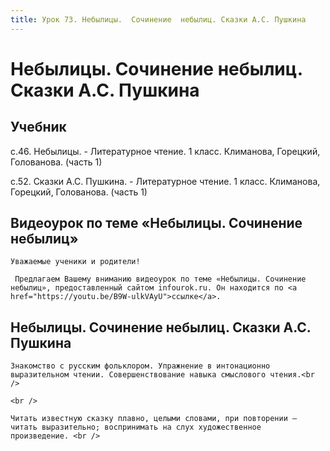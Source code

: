 ```yaml
---
title: Урок 73. Небылицы.  Сочинение  небылиц. Сказки А.С. Пушкина 
---
```


# Небылицы.  Сочинение  небылиц. Сказки А.С. Пушкина 

## Учебник

с.46. Небылицы. - Литературное чтение. 1 класс. Климанова, Горецкий, Голованова. (часть 1)

с.52. Сказки А.С. Пушкина. - Литературное чтение. 1 класс. Климанова, Горецкий, Голованова. (часть 1)

## Видеоурок по теме «Небылицы. Сочинение небылиц»

<p>
	Уважаемые ученики и родители!  
</p>
<p>
	 Предлагаем Вашему вниманию видеоурок по теме «Небылицы. Сочинение небылиц», предоставленный сайтом infourok.ru. Он находится по <a href="https://youtu.be/B9W-ulkVAyU">ссылке</a>.
</p>

## Небылицы. Сочинение небылиц. Сказки А.С. Пушкина

<p>
	Знакомство с русским фольклором. Упражнение в интонационно выразительном чтении. Совершенствование навыка смыслового чтения.<br /> 
</p>
<p>
	<br /> 
</p>
<p>
	Читать известную сказку плавно, целыми словами, при повторении – читать выразительно; воспринимать на слух художественное произведение. <br />
</p>